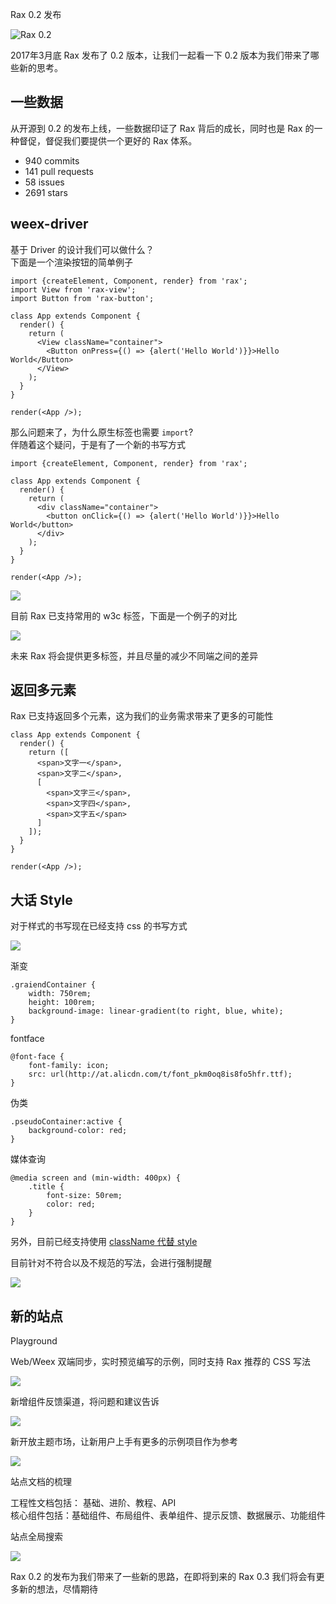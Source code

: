 Rax 0.2 发布

![Rax 0.2](https://img.alicdn.com/tfs/TB11wewQVXXXXbQXFXXXXXXXXXX-806-397.jpg)

2017年3月底 Rax 发布了 0.2 版本，让我们一起看一下 0.2 版本为我们带来了哪些新的思考。

## 一些数据

从开源到 0.2 的发布上线，一些数据印证了 Rax 背后的成长，同时也是 Rax 的一种督促，督促我们要提供一个更好的 Rax 体系。

* 940 commits
* 141 pull requests
* 58 issues
* 2691 stars

## weex-driver

基于 Driver 的设计我们可以做什么？  
下面是一个渲染按钮的简单例子

```
import {createElement, Component, render} from 'rax';
import View from 'rax-view';
import Button from 'rax-button';

class App extends Component {
  render() {
    return (
      <View className="container">
        <Button onPress={() => {alert('Hello World')}}>Hello World</Button>
      </View>
    );
  }
}

render(<App />);

```

那么问题来了，为什么原生标签也需要 `import`?  
伴随着这个疑问，于是有了一个新的书写方式

```
import {createElement, Component, render} from 'rax';

class App extends Component {
  render() {
    return (
      <div className="container">
        <button onClick={() => {alert('Hello World')}}>Hello World</button>
      </div>
    );
  }
}

render(<App />);
```


![](https://img.alicdn.com/tfs/TB1YvOxQVXXXXcwXFXXXXXXXXXX-835-455.jpg)

目前 Rax 已支持常用的 w3c 标签，下面是一个例子的对比

![](https://img.alicdn.com/tfs/TB15OKhQVXXXXccXVXXXXXXXXXX-832-572.jpg)

未来 Rax 将会提供更多标签，并且尽量的减少不同端之间的差异

## 返回多元素

Rax 已支持返回多个元素，这为我们的业务需求带来了更多的可能性

```
class App extends Component {
  render() {
    return ([
      <span>文字一</span>,
      <span>文字二</span>,
      [
        <span>文字三</span>,
        <span>文字四</span>,
        <span>文字五</span>
      ]
    ]);
  }
}

render(<App />);

```

## 大话 Style

对于样式的书写现在已经支持 css 的书写方式

![](https://img.alicdn.com/tfs/TB1BqqGQVXXXXcNXpXXXXXXXXXX-756-393.jpg)

渐变

```
.graiendContainer {
	width: 750rem;
	height: 100rem;
	background-image: linear-gradient(to right, blue, white);
}
```

fontface

```
@font-face {
	font-family: icon;
	src: url(http://at.alicdn.com/t/font_pkm0oq8is8fo5hfr.ttf);
}
```

伪类

```
.pseudoContainer:active {
	background-color: red;
}
```

媒体查询

```
@media screen and (min-width: 400px) {
	.title {
		font-size: 50rem;
		color: red;
	}
}
```

另外，目前已经支持使用 [className 代替 style](https://alibaba.github.io/rax/playground/1ac892d9-39d3-44a3-8d43-cca50b6f82a6)

目前针对不符合以及不规范的写法，会进行强制提醒

![](https://img.alicdn.com/tfs/TB1A3S3QVXXXXcxXXXXXXXXXXXX-1900-746.png)

## 新的站点

Playground 

Web/Weex 双端同步，实时预览编写的示例，同时支持 Rax 推荐的 CSS 写法

![](https://img.alicdn.com/tfs/TB1noSSQVXXXXaFXpXXXXXXXXXX-457-365.png)

新增组件反馈渠道，将问题和建议告诉

![](https://img.alicdn.com/tfs/TB1h4SNQVXXXXa3XFXXXXXXXXXX-873-237.png)

新开放主题市场，让新用户上手有更多的示例项目作为参考

![](https://img.alicdn.com/tfs/TB1dXmZQVXXXXbmXpXXXXXXXXXX-1355-789.png)

站点文档的梳理

工程性文档包括： 基础、进阶、教程、API  
核心组件包括：基础组件、布局组件、表单组件、提示反馈、数据展示、功能组件  

站点全局搜索

![](https://img.alicdn.com/tfs/TB1uXuhQVXXXXXuapXXXXXXXXXX-418-518.png)

Rax 0.2 的发布为我们带来了一些新的思路，在即将到来的 Rax 0.3 我们将会有更多新的想法，尽情期待